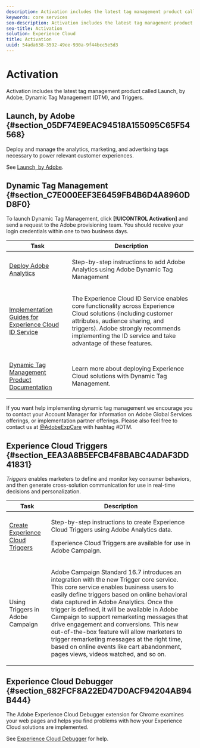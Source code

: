 ```yaml
---
description: Activation includes the latest tag management product called Launch, by Adobe. Dynamic Tag Management (DTM);and Triggers.
keywords: core services
seo-description: Activation includes the latest tag management product called Launch, by Adobe. Dynamic Tag Management (DTM);and Triggers.
seo-title: Activation
solution: Experience Cloud
title: Activation
uuid: 54ada638-3592-49ee-930a-9f44bcc5e5d3
---
```


# Activation

Activation includes the latest tag management product called Launch, by Adobe, Dynamic Tag Management (DTM), and Triggers.

## Launch, by Adobe {#section_05DF74E9EAC94518A155095C65F54568}

Deploy and manage the analytics, marketing, and advertising tags necessary to power relevant customer experiences. 

See [Launch, by Adobe](https://docs.adobelaunch.com/getting-started). 

## Dynamic Tag Management {#section_C7E000EEF3E6459FB4B6D4A8960DD8F0}

To launch Dynamic Tag Management, click **[!UICONTROL Activation]** and send a request to the Adobe provisioning team. You should receive your login credentials within one to two business days. 

<table id="table_3241FF7CA0B242BFAFC68362A62AA0C7"> 
 <thead> 
  <tr> 
   <th colname="col1" class="entry"> Task </th> 
   <th colname="col2" class="entry"> Description </th> 
  </tr> 
 </thead>
 <tbody> 
  <tr> 
   <td colname="col1"> <p> <a href="https://docs.adobe.com/content/help/en/dtm/using/tools/analytics-dtm.html" format="html" scope="external"> Deploy Adobe Analytics </a> </p> </td> 
   <td colname="col2"> <p> Step-by-step instructions to add Adobe Analytics using Adobe Dynamic Tag Management </p> </td> 
  </tr> 
  <tr> 
   <td colname="col1"> <p> <a href="https://docs.adobe.com/content/help/en/id-service/using/implementation-guides/implementation-guides.html" format="html" scope="external"> Implementation Guides for Experience Cloud ID Service </a> </p> </td> 
   <td colname="col2"> <p>The Experience Cloud ID Service enables core functionality across Experience Cloud solutions (including customer attributes, audience sharing, and triggers). Adobe strongly recommends implementing the ID service and take advantage of these features. </p> </td> 
  </tr> 
  <tr> 
   <td colname="col1"> <p> <a href="https://docs.adobe.com/content/help/en/dtm/using/dtm-home.html" format="https" scope="external"> Dynamic Tag Management Product Documentation </a> </p> </td> 
   <td colname="col2"> <p>Learn more about deploying Experience Cloud solutions with Dynamic Tag Management. </p> </td> 
  </tr> 
 </tbody> 
</table>

If you want help implementing dynamic tag management we encourage you to contact your Account Manager for information on Adobe Global Services offerings, or implementation partner offerings. Please also feel free to contact us at [@AdobeExpCare](https://twitter.com/AdobeExpCare) with hashtag #DTM. 

## Experience Cloud Triggers {#section_EEA3A8B5EFCB4F8BABC4ADAF3DD41831}

*Triggers* enables marketers to define and monitor key consumer behaviors, and then generate cross-solution communication for use in real-time decisions and personalization. 

<table id="table_AF6842470172429EA97C9B02163BD0C3"> 
 <thead> 
  <tr> 
   <th colname="col1" class="entry"> Task </th> 
   <th colname="col2" class="entry"> Description </th> 
  </tr> 
 </thead>
 <tbody> 
  <tr> 
   <td colname="col1"> <p> <a href="../activation/triggers.md#concept_887B30241B3E4DB0A2553B2996E2D4FB" format="dita" scope="local"> Create Experience Cloud Triggers </a> </p> </td> 
   <td colname="col2"> <p> Step-by-step instructions to create Experience Cloud Triggers using Adobe Analytics data. </p> <p>Experience Cloud Triggers are available for use in Adobe Campaign. </p> </td> 
  </tr> 
  <tr> 
   <td colname="col1"> <p>Using Triggers in Adobe Campaign </p> </td> 
   <td colname="col2"> <p> Adobe Campaign Standard 16.7 introduces an integration with the new Trigger core service. This core service enables business users to easily define triggers based on online behavioral data captured in Adobe Analytics. Once the trigger is defined, it will be available in Adobe Campaign to support remarketing messages that drive engagement and conversions. This new out-of-the-box feature will allow marketers to trigger remarketing messages at the right time, based on online events like cart abandonment, pages views, videos watched, and so on. </p> </td> 
  </tr> 
 </tbody> 
</table>


## Experience Cloud Debugger {#section_682FCF8A22ED47D0ACF94204AB94B444}

The Adobe Experience Cloud Debugger extension for Chrome examines your web pages and helps you find problems with how your Experience Cloud solutions are implemented. 

See [Experience Cloud Debugger](https://docs.adobe.com/content/help/en/debugger/using/experience-cloud-debugger.html) for help. 
